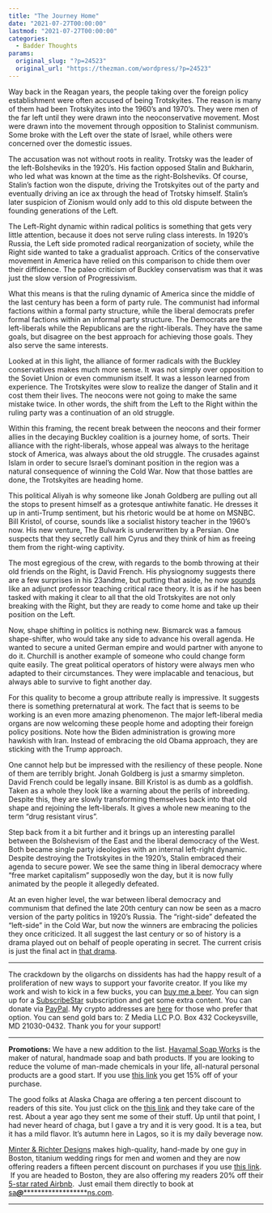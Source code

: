 ```yaml
---
title: "The Journey Home"
date: "2021-07-27T00:00:00"
lastmod: "2021-07-27T00:00:00"
categories:
  - Badder Thoughts
params:
  original_slug: "?p=24523"
  original_url: "https://thezman.com/wordpress/?p=24523"
---
```


Way back in the Reagan years, the people taking over the foreign policy
establishment were often accused of being Trotskyites. The reason is
many of them had been Trotskyites into the 1960’s and 1970’s. They were
men of the far left until they were drawn into the neoconservative
movement. Most were drawn into the movement through opposition to
Stalinist communism. Some broke with the Left over the state of Israel,
while others were concerned over the domestic issues.

The accusation was not without roots in reality. Trotsky was the leader
of the left-Bolsheviks in the 1920’s. His faction opposed Stalin and
Bukharin, who led what was known at the time as the right-Bolsheviks. Of
course, Stalin’s faction won the dispute, driving the Trotskyites out of
the party and eventually driving an ice ax through the head of Trotsky
himself. Stalin’s later suspicion of Zionism would only add to this old
dispute between the founding generations of the Left.

The Left-Right dynamic within radical politics is something that gets
very little attention, because it does not serve ruling class interests.
In 1920’s Russia, the Left side promoted radical reorganization of
society, while the Right side wanted to take a gradualist approach.
Critics of the conservative movement in America have relied on this
comparison to chide them over their diffidence. The paleo criticism of
Buckley conservatism was that it was just the slow version of
Progressivism.

What this means is that the ruling dynamic of America since the middle
of the last century has been a form of party rule. The communist had
informal factions within a formal party structure, while the liberal
democrats prefer formal factions within an informal party structure. The
Democrats are the left-liberals while the Republicans are the
right-liberals. They have the same goals, but disagree on the best
approach for achieving those goals. They also serve the same interests.

Looked at in this light, the alliance of former radicals with the
Buckley conservatives makes much more sense. It was not simply over
opposition to the Soviet Union or even communism itself. It was a lesson
learned from experience. The Trotskyites were slow to realize the danger
of Stalin and it cost them their lives. The neocons were not going to
make the same mistake twice. In other words, the shift from the Left to
the Right within the ruling party was a continuation of an old struggle.

Within this framing, the recent break between the neocons and their
former allies in the decaying Buckley coalition is a journey home, of
sorts. Their alliance with the right-liberals, whose appeal was always
to the heritage stock of America, was always about the old struggle. The
crusades against Islam in order to secure Israel’s dominant position in
the region was a natural consequence of winning the Cold War. Now that
those battles are done, the Trotskyites are heading home.

This political Aliyah is why someone like Jonah Goldberg are pulling out
all the stops to present himself as a grotesque antiwhite fanatic. He
dresses it up in anti-Trump sentiment, but his rhetoric would be at home
on MSNBC. Bill Kristol, of course, sounds like a socialist history
teacher in the 1960’s now. His new venture, The Bulwark is underwritten
by a Persian. One suspects that they secretly call him Cyrus and they
think of him as freeing them from the right-wing captivity.

The most egregious of the crew, with regards to the bomb throwing at
their old friends on the Right, is David French. His physiognomy
suggests there are a few surprises in his 23andme, but putting that
aside, he now
[sounds](https://frenchpress.thedispatch.com/p/structural-racism-isnt-wokeness-its)
like an adjunct professor teaching critical race theory. It is as if he
has been tasked with making it clear to all that the old Trotskyites are
not only breaking with the Right, but they are ready to come home and
take up their position on the Left.

Now, shape shifting in politics is nothing new. Bismarck was a famous
shape-shifter, who would take any side to advance his overall agenda. He
wanted to secure a united German empire and would partner with anyone to
do it. Churchill is another example of someone who could change form
quite easily. The great political operators of history were always men
who adapted to their circumstances. They were implacable and tenacious,
but always able to survive to fight another day.

For this quality to become a group attribute really is impressive. It
suggests there is something preternatural at work. The fact that is
seems to be working is an even more amazing phenomenon. The major
left-liberal media organs are now welcoming these people home and
adopting their foreign policy positions. Note how the Biden
administration is growing more hawkish with Iran. Instead of embracing
the old Obama approach, they are sticking with the Trump approach.

One cannot help but be impressed with the resiliency of these people.
None of them are terribly bright. Jonah Goldberg is just a smarmy
simpleton. David French could be legally insane. Bill Kristol is as dumb
as a goldfish. Taken as a whole they look like a warning about the
perils of inbreeding. Despite this, they are slowly transforming
themselves back into that old shape and rejoining the left-liberals. It
gives a whole new meaning to the term “drug resistant virus”.

Step back from it a bit further and it brings up an interesting parallel
between the Bolshevism of the East and the liberal democracy of the
West. Both became single party ideologies with an internal left-right
dynamic. Despite destroying the Trotskyites in the 1920’s, Stalin
embraced their agenda to secure power. We see the same thing in liberal
democracy where “free market capitalism” supposedly won the day, but it
is now fully animated by the people it allegedly defeated.

At an even higher level, the war between liberal democracy and communism
that defined the late 20th century can now be seen as a macro version of
the party politics in 1920’s Russia. The “right-side” defeated the
“left-side” in the Cold War, but now the winners are embracing the
policies they once criticized. It all suggest the last century or so of
history is a drama played out on behalf of people operating in secret.
The current crisis is just the final act in [that
drama](https://www.amazon.com/dp/B07KM1JCR3/).

------------------------------------------------------------------------

The crackdown by the oligarchs on dissidents has had the happy result of
a proliferation of new ways to support your favorite creator. If you
like my work and wish to kick in a few bucks, you can
<a href="https://www.buymeacoffee.com/mujolulu" rel="noopener"
target="_blank">buy me a beer</a>. You can sign up for a
<a href="https://www.subscribestar.com/the-z-blog" rel="noopener"
target="_blank">SubscribeStar</a> subscription and get some extra
content. You can donate via <a
href="https://www.paypal.com/donate/?cmd=_s-xclick&amp;hosted_button_id=UDAS2Q8JYA6CN&amp;source=url"
rel="noopener" target="_blank">PayPal</a>. My crypto addresses are
<a href="https://thezman.com/wordpress/?page_id=22713" rel="noopener"
target="_blank">here</a> for those who prefer that option. You can send
gold bars to: Z Media LLC P.O. Box 432 Cockeysville, MD 21030-0432.
Thank you for your support!

------------------------------------------------------------------------

**Promotions:** We have a new addition to the list.
<a href="https://havamalsoapworks.com/" rel="noopener"
target="_blank">Havamal Soap Works</a> is the maker of natural, handmade
soap and bath products. If you are looking to reduce the volume of
man-made chemicals in your life, all-natural personal products are a
good start. If you use
<a href="https://havamalsoapworks.com/discount/ZMAN" rel="noopener"
target="_blank">this link</a> you get 15% off of your purchase.

The good folks at Alaska Chaga are offering a ten percent discount to
readers of this site. You just click on the
<a href="https://alaskachaga.us/discount/ZMAN" rel="noopener noreferrer"
target="_blank">this link</a> and they take care of the rest. About a
year ago they sent me some of their stuff. Up until that point, I had
never heard of chaga, but I gave a try and it is very good. It is a tea,
but it has a mild flavor. It’s autumn here in Lagos, so it is my daily
beverage now.

<a href="https://www.minterandrichterdesigns.com/"
rel="noreferrer nofollow noopener" target="_blank">Minter &amp; Richter
Designs</a> makes high-quality, hand-made by one guy in Boston, titanium
wedding rings for men and women and they are now offering readers a
fifteen percent discount on purchases if you use
<a href="https://www.minterandrichterdesigns.com/discount/ZMAN"
rel="noreferrer nofollow noopener" target="_blank">this link</a>. 
 <span class="highlight"><span class="colour"><span class="font"><span class="size">If
you are headed to Boston, they are also offering my readers 20% off
their <a
href="https://www.airbnb.com/users/7988017/listings?user_id=7988017&amp;s=3"
rel="noopener noreferrer" target="_blank">5-star rated Airbnb</a>.  Just
email them directly to book at
<a href="mailto:sa***@*********************ns.com"
data-original-string="DHm4gX1FvT50Z7lP5DzHrg==cb745aP1PUioLsofjzhG/3Dlx3oVGvUj/kqMcK4vrEgPgX17+cv17p6Zl2pqWOM6o+O"><span
class="apbct-email-encoder"
data-original-string="8zPLaPt44PK9I70ranAOnQ==cb7PC//EnhZVV+HKHHWQYzXaWtGoFsJ4DyW5ghvuTyOcdGEjrqKboMo1baBS/IHfzKc"
title="This contact has been encoded by Anti-Spam by CleanTalk. Click to decode. To finish the decoding make sure that JavaScript is enabled in your browser.">sa<span
class="apbct-blur">***</span>@<span
class="apbct-blur">*********************</span>ns.com</span></a>.</span></span></span></span>

------------------------------------------------------------------------
